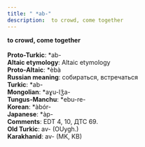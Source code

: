 ```yaml
---
title: " *ab-"
description:  to crowd, come together
---
```

<strong> to crowd, come together</strong><br><br>
<strong>Proto-Turkic</strong>:  *ab-<br>
<strong>Altaic etymology</strong>:  Altaic etymology<br>
<strong> Proto-Altaic</strong>:  *èbà<br>
<strong>Russian meaning</strong>:  собираться, встречаться<br>
<strong>Turkic</strong>:  *ab-<br>
<strong>Mongolian</strong>:  *aɣu-lǯa-<br>
<strong>Tungus-Manchu</strong>:  *ebu-re-<br>
<strong>Korean</strong>:  *àbór-<br>
<strong>Japanese</strong>:  *àp-<br>
<strong>Comments</strong>:  EDT 4, 10, ДТС 69.<br>
<strong>Old Turkic</strong>:  av- (OUygh.)<br>
<strong>Karakhanid</strong>:  av- (MK, KB)<br>


